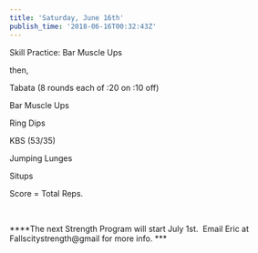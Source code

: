 ```yaml
---
title: 'Saturday, June 16th'
publish_time: '2018-06-16T00:32:43Z'
---
```


Skill Practice: Bar Muscle Ups

then,

Tabata (8 rounds each of :20 on :10 off)

Bar Muscle Ups

Ring Dips

KBS (53/35)

Jumping Lunges

Situps

Score = Total Reps.

 

***\*The next Strength Program will start July 1st.  Email Eric at
Fallscitystrength\@gmail for more info. ***
